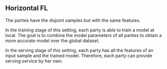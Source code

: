## Horizontal FL

The parties have the disjoint samples but with the same features. 

In the training stage of this setting, each party is able to train a model at 
local. The goal is to combine the model parameters of all parties to obtain a 
more accurate model over the global dataset.

In the serving stage of this setting, each party has all the features of an input
sample and the trained model. Therefore, each party can provide serving service
by her own.
